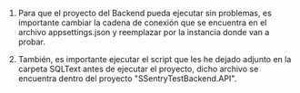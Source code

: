 1. Para que el proyecto del Backend pueda ejecutar sin problemas, es importante cambiar la cadena de conexión que se encuentra en el archivo appsettings.json y reemplazar por la instancia donde van a probar. 

2. También, es importante ejecutar el script que les he dejado adjunto en la carpeta SQLText antes de ejecutar el proyecto, dicho archivo se encuentra dentro del proyecto "SSentryTestBackend.API".  
